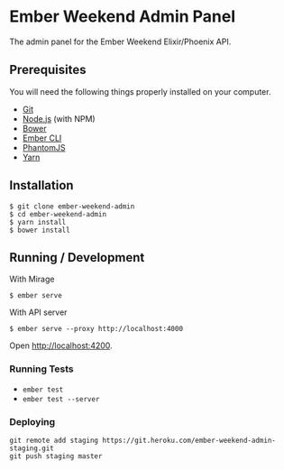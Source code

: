 # Ember Weekend Admin Panel

The admin panel for the Ember Weekend Elixir/Phoenix API.

## Prerequisites

You will need the following things properly installed on your computer.

* [Git](https://git-scm.com/)
* [Node.js](https://nodejs.org/) (with NPM)
* [Bower](https://bower.io/)
* [Ember CLI](https://ember-cli.com/)
* [PhantomJS](http://phantomjs.org/)
* [Yarn](https://yarnpkg.com/)

## Installation

```
$ git clone ember-weekend-admin
$ cd ember-weekend-admin
$ yarn install
$ bower install
```

## Running / Development

With Mirage

```
$ ember serve
```

With API server

```
$ ember serve --proxy http://localhost:4000
```

Open [http://localhost:4200](http://localhost:4200).

### Running Tests

* `ember test`
* `ember test --server`

### Deploying

```
git remote add staging https://git.heroku.com/ember-weekend-admin-staging.git
git push staging master
```
